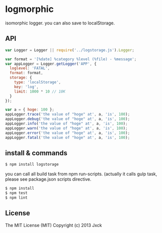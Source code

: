 # logmorphic

isomorphic logger.
you can also save to localStorage.

## API

```js
var Logger = Logger || require('../logstorage.js').Logger;

var format = '[%date] %category %level (%file) - %message';
var appLogger = Logger.getLogger('APP', {
  loglevel: 'FATAL',
  format: format,
  storage: {
    type: 'localStorage',
    key: 'log',
    limit: 1000 * 10 // 10K
  }
});

var a = { hoge: 100 };
appLogger.trace('the value of "hoge" at', a, 'is', 100);
appLogger.debug('the value of "hoge" at', a, 'is', 100);
appLogger.info('the value of "hoge" at', a, 'is', 100);
appLogger.warn('the value of "hoge" at', a, 'is', 100);
appLogger.error('the value of "hoge" at', a, 'is', 100);
appLogger.fatal('the value of "hoge" at', a, 'is', 100);
```

## install & commands

```sh
$ npm install logstorage
```

you can call all build task from npm run-scripts.
(actually it calls gulp task, please see package.json scripts directive.

```sh
$ npm install
$ npm test
$ npm lint
```

## License

The MIT License (MIT)
Copyright (c) 2013 Jxck
